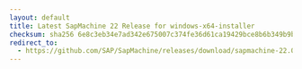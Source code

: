 ```yaml
---
layout: default
title: Latest SapMachine 22 Release for windows-x64-installer
checksum: sha256 6e8c3eb34e7ad342e675007c374fe36d61ca19429bce8b6b349b9b0187223d33
redirect_to:
  - https://github.com/SAP/SapMachine/releases/download/sapmachine-22.0.1/sapmachine-jre-22.0.1_windows-x64_bin.msi
---
```

